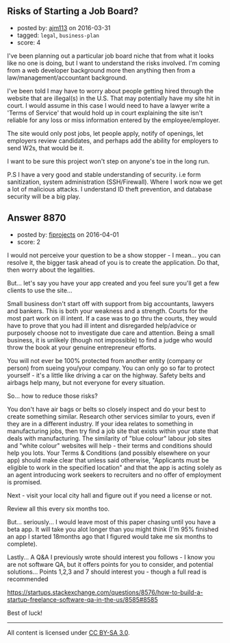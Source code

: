 ## Risks of Starting a Job Board?

- posted by: [ajm113](https://stackexchange.com/users/4562363/ajm113) on 2016-03-31
- tagged: `legal`, `business-plan`
- score: 4

I've been planning out a particular job board niche that from what it looks like no one is doing, but I want to understand the risks involved. I'm coming from a web developer background more then anything then from a law/management/accountant background.

I've been told I may have to worry about people getting hired through the website that are illegal(s) in the U.S. That may potentially have my site hit in court. I would assume in this case I would need to have a lawyer write a 'Terms of Service' that would hold up in court explaining the site isn't reliable for any loss or miss information entered by the employee/employer.

The site would only post jobs, let people apply, notify of openings, let employers review candidates, and perhaps add the ability for employers to send W2s, that would be it.

I want to be sure this project won't step on anyone's toe in the long run.

P.S I have a very good and stable understanding of security. i.e form sanitization, system administration (SSH/Firewall). Where I work now we get a lot of malicious attacks. I understand ID theft prevention, and database security will be a big play.


## Answer 8870

- posted by: [fiprojects](https://stackexchange.com/users/5370155/fiprojects) on 2016-04-01
- score: 2

I would not perceive your question to be a show stopper - I mean... you can resolve it, the bigger task ahead of you is to create the application. Do that, then worry about the legalities.

But... let's say you have your app created and you feel sure you'll get a few clients to use the site...

Small business don't start off with support from big accountants, lawyers and bankers. This is both your weakness and a strength. Courts for the most part work on ill intent. If a case was to go thru the courts, they would have to prove that you had ill intent and disregarded help/advice or purposely choose not to investigate due care and attention. Being a small business, it is unlikely (though not impossible) to find a judge who would throw the book at your genuine entrepreneur efforts.

You will not ever be 100% protected from another entity (company or person) from sueing you/your company. You can only go so far to protect yourself - it's a little like driving a car on the highway. Safety belts and airbags help many, but not everyone for every situation.

So... how to reduce those risks? 

You don't have air bags or belts so closely inspect and do your best to create something similar. Research other services similar to yours, even if they are in a different industry. If your idea relates to something in manufacturing jobs, then try find a job site that exists within your state that deals with manufacturing. The similarity of "blue colour" labour job sites and "white colour" websites will help - their terms and conditions should help you lots. Your Terms & Conditions (and possibly elsewhere on your app) should make clear that unless said otherwise, "Applicants must be eligible to work in the specified location" and that the app is acting solely as an agent introducing work seekers to recruiters and no offer of employment is promised.

Next - visit your local city hall and figure out if you need a license or not.

Review all this every six months too.

But... seriously... I would leave most of this paper chasing until you have a beta app. It will take you alot longer than you might think (I'm 95% finished an app I started 18months ago that I figured would take me six months to complete).

Lastly... A Q&A I previously wrote should interest you follows - I know you are not software QA, but it offers points for you to consider, and potential solutions... Points 1,2,3 and 7 should interest you - though a full read is recommended

https://startups.stackexchange.com/questions/8576/how-to-build-a-startup-freelance-software-qa-in-the-us/8585#8585

Best of luck!



---

All content is licensed under [CC BY-SA 3.0](https://creativecommons.org/licenses/by-sa/3.0/).
